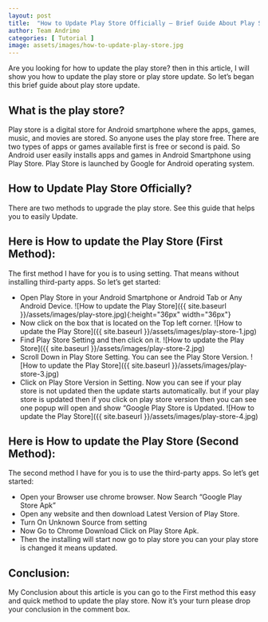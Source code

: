 ```yaml
---
layout: post
title:  "How to Update Play Store Officially – Brief Guide About Play Store Update"
author: Team Andrimo
categories: [ Tutorial ]
image: assets/images/how-to-update-play-store.jpg
---
```

Are you looking for how to update the play store? then in this article, I will show you how to update the play store or play store update. So let’s began this brief guide about play store update.

## What is the play store?

Play store is a digital store for Android smartphone where the apps, games, music, and movies are stored. So anyone uses the play store free. There are two types of apps or games available first is free or second is paid. So Android user easily installs apps and games in Android Smartphone using Play Store. Play Store is launched by Google for Android operating system.

## How to Update Play Store Officially?

There are two methods to upgrade the play store. See this guide that helps you to easily Update.

## Here is How to update the Play Store (First Method):

The first method I have for you is to using setting. That means without installing third-party apps. So let’s get started:

- Open Play Store in your Android Smartphone or Android Tab or Any Android Device.
     ![How to update the Play Store]({{ site.baseurl }}/assets/images/play-store.jpg){:height="36px" width="36px"}
- Now click on the box that is located on the Top left corner.
     ![How to update the Play Store]({{ site.baseurl }}/assets/images/play-store-1.jpg)
- Find Play Store Setting and then click on it.
     ![How to update the Play Store]({{ site.baseurl }}/assets/images/play-store-2.jpg)
- Scroll Down in Play Store Setting. You can see the Play Store Version.
     ![How to update the Play Store]({{ site.baseurl }}/assets/images/play-store-3.jpg)
- Click on Play Store Version in Setting. Now you can see if your play store is not updated then the update starts automatically. but if your play store is updated then if you click on play store version then you can see one popup will open and show “Google Play Store is Updated.
     ![How to update the Play Store]({{ site.baseurl }}/assets/images/play-store-4.jpg)

## Here is How to update the Play Store (Second Method):

The second method I have for you is to use the third-party apps. So let’s get started:

- Open your Browser use chrome browser. Now Search “Google Play Store Apk”
- Open any website and then download Latest Version of Play Store.
- Turn On Unknown Source from setting
- Now Go to Chrome Download Click on Play Store Apk.
- Then the installing will start now go to play store you can your play store is changed it means updated.

## Conclusion:

My Conclusion about this article is you can go to the First method this easy and quick method to update the play store. Now it’s your turn please drop your conclusion in the comment box.
